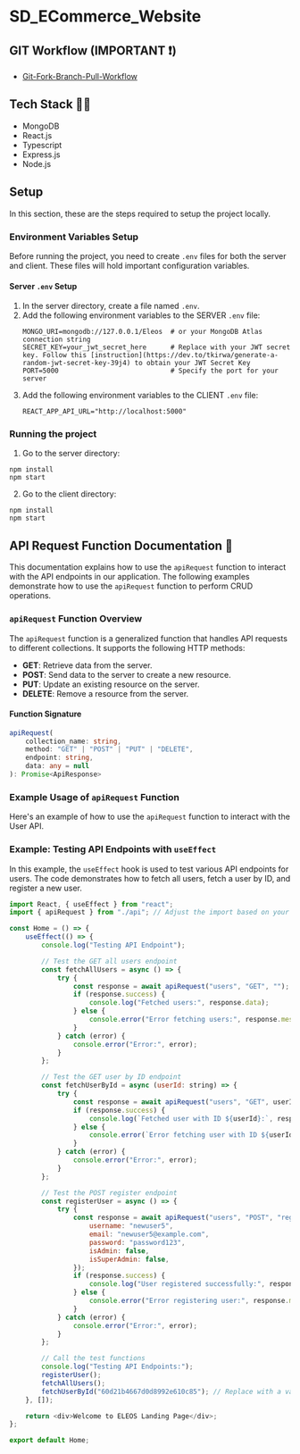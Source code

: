 # SD_ECommerce_Website

## GIT Workflow (IMPORTANT ❗)
- [Git-Fork-Branch-Pull-Workflow](https://www.notion.so/Git-Fork-Branch-Pull-Workflow-cef618a26b13417a8f904dccc4d9e92a)


## Tech Stack 👨‍💻
- MongoDB
- React.js
- Typescript
- Express.js
- Node.js

## Setup
In this section, these are the steps required to setup the project locally.

### Environment Variables Setup

Before running the project, you need to create `.env` files for both the server and client. These files will hold important configuration variables.

#### Server `.env` Setup
1. In the server directory, create a file named `.env`.
2. Add the following environment variables to the SERVER `.env` file:
   ```plaintext
   MONGO_URI=mongodb://127.0.0.1/Eleos  # or your MongoDB Atlas connection string
   SECRET_KEY=your_jwt_secret_here      # Replace with your JWT secret key. Follow this [instruction](https://dev.to/tkirwa/generate-a-random-jwt-secret-key-39j4) to obtain your JWT Secret Key
   PORT=5000                            # Specify the port for your server
3. Add the following environment variables to the CLIENT `.env` file:
   ```plaintext
   REACT_APP_API_URL="http://localhost:5000"

### Running the project
1. Go to the server directory:
```
npm install
npm start
```

2. Go to the client directory:
```
npm install
npm start
```

## API Request Function Documentation 📖

This documentation explains how to use the `apiRequest` function to interact with the API endpoints in our application. The following examples demonstrate how to use the `apiRequest` function to perform CRUD operations.
### `apiRequest` Function Overview

The `apiRequest` function is a generalized function that handles API requests to different collections. It supports the following HTTP methods:

- **GET**: Retrieve data from the server.
- **POST**: Send data to the server to create a new resource.
- **PUT**: Update an existing resource on the server.
- **DELETE**: Remove a resource from the server.

#### Function Signature

```typescript
apiRequest(
    collection_name: string,
    method: "GET" | "POST" | "PUT" | "DELETE",
    endpoint: string,
    data: any = null
): Promise<ApiResponse>
```

### Example Usage of `apiRequest` Function 

Here's an example of how to use the `apiRequest` function to interact with the User API.

### Example: Testing API Endpoints with `useEffect`

In this example, the `useEffect` hook is used to test various API endpoints for users. The code demonstrates how to fetch all users, fetch a user by ID, and register a new user.

```javascript
import React, { useEffect } from "react";
import { apiRequest } from "./api"; // Adjust the import based on your project structure

const Home = () => {
    useEffect(() => {
        console.log("Testing API Endpoint");

        // Test the GET all users endpoint
        const fetchAllUsers = async () => {
            try {
                const response = await apiRequest("users", "GET", "");
                if (response.success) {
                    console.log("Fetched users:", response.data);
                } else {
                    console.error("Error fetching users:", response.message);
                }
            } catch (error) {
                console.error("Error:", error);
            }
        };

        // Test the GET user by ID endpoint
        const fetchUserById = async (userId: string) => {
            try {
                const response = await apiRequest("users", "GET", userId);
                if (response.success) {
                    console.log(`Fetched user with ID ${userId}:`, response.data);
                } else {
                    console.error(`Error fetching user with ID ${userId}:`, response.message);
                }
            } catch (error) {
                console.error("Error:", error);
            }
        };

        // Test the POST register endpoint
        const registerUser = async () => {
            try {
                const response = await apiRequest("users", "POST", "register", {
                    username: "newuser5",
                    email: "newuser5@example.com",
                    password: "password123",
                    isAdmin: false,
                    isSuperAdmin: false,
                });
                if (response.success) {
                    console.log("User registered successfully:", response.data);
                } else {
                    console.error("Error registering user:", response.message);
                }
            } catch (error) {
                console.error("Error:", error);
            }
        };

        // Call the test functions
        console.log("Testing API Endpoints:");
        registerUser();
        fetchAllUsers();
        fetchUserById("60d21b4667d0d8992e610c85"); // Replace with a valid user ID
    }, []);

    return <div>Welcome to ELEOS Landing Page</div>;
};

export default Home;

